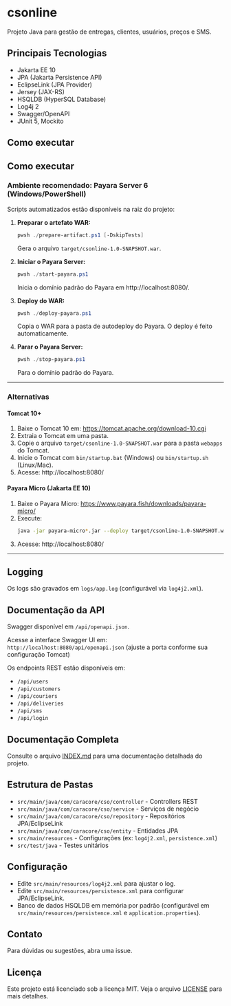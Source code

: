 # csonline

Projeto Java para gestão de entregas, clientes, usuários, preços e SMS.

## Principais Tecnologias

- Jakarta EE 10
- JPA (Jakarta Persistence API)
- EclipseLink (JPA Provider)
- Jersey (JAX-RS)
- HSQLDB (HyperSQL Database)
- Log4j 2
- Swagger/OpenAPI
- JUnit 5, Mockito

## Como executar



## Como executar

### Ambiente recomendado: Payara Server 6 (Windows/PowerShell)

Scripts automatizados estão disponíveis na raiz do projeto:

1. **Preparar o artefato WAR:**
   ```powershell
   pwsh ./prepare-artifact.ps1 [-DskipTests]
   ```
   Gera o arquivo `target/csonline-1.0-SNAPSHOT.war`.

2. **Iniciar o Payara Server:**
   ```powershell
   pwsh ./start-payara.ps1
   ```
   Inicia o domínio padrão do Payara em http://localhost:8080/.

3. **Deploy do WAR:**
   ```powershell
   pwsh ./deploy-payara.ps1
   ```
   Copia o WAR para a pasta de autodeploy do Payara. O deploy é feito automaticamente.

4. **Parar o Payara Server:**
   ```powershell
   pwsh ./stop-payara.ps1
   ```
   Para o domínio padrão do Payara.

---

### Alternativas

#### Tomcat 10+
1. Baixe o Tomcat 10 em: https://tomcat.apache.org/download-10.cgi
2. Extraia o Tomcat em uma pasta.
3. Copie o arquivo `target/csonline-1.0-SNAPSHOT.war` para a pasta `webapps` do Tomcat.
4. Inicie o Tomcat com `bin/startup.bat` (Windows) ou `bin/startup.sh` (Linux/Mac).
5. Acesse: http://localhost:8080/

#### Payara Micro (Jakarta EE 10)
1. Baixe o Payara Micro: https://www.payara.fish/downloads/payara-micro/
2. Execute:
   ```bash
   java -jar payara-micro*.jar --deploy target/csonline-1.0-SNAPSHOT.war
   ```
3. Acesse: http://localhost:8080/

---

## Logging

Os logs são gravados em `logs/app.log` (configurável via `log4j2.xml`).

## Documentação da API

Swagger disponível em `/api/openapi.json`.

Acesse a interface Swagger UI em:  
`http://localhost:8080/api/openapi.json`
(ajuste a porta conforme sua configuração Tomcat)

Os endpoints REST estão disponíveis em:  
- `/api/users`
- `/api/customers`
- `/api/couriers`
- `/api/deliveries`
- `/api/sms`
- `/api/login`

## Documentação Completa

Consulte o arquivo [INDEX.md](doc/INDEX.md) para uma documentação detalhada do projeto.

## Estrutura de Pastas

- `src/main/java/com/caracore/cso/controller` - Controllers REST
- `src/main/java/com/caracore/cso/service` - Serviços de negócio
- `src/main/java/com/caracore/cso/repository` - Repositórios JPA/EclipseLink
- `src/main/java/com/caracore/cso/entity` - Entidades JPA
- `src/main/resources` - Configurações (ex: `log4j2.xml`, `persistence.xml`)
- `src/test/java` - Testes unitários

## Configuração

- Edite `src/main/resources/log4j2.xml` para ajustar o log.
- Edite `src/main/resources/persistence.xml` para configurar JPA/EclipseLink.
- Banco de dados HSQLDB em memória por padrão (configurável em `src/main/resources/persistence.xml` e `application.properties`).

## Contato

Para dúvidas ou sugestões, abra uma issue.

## Licença

Este projeto está licenciado sob a licença MIT. Veja o arquivo [LICENSE](LICENSE) para mais detalhes.
